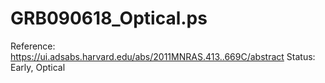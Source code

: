 # GRB090618_Optical.ps

Reference: https://ui.adsabs.harvard.edu/abs/2011MNRAS.413..669C/abstract
Status: Early, Optical